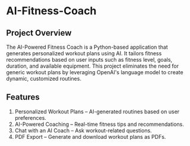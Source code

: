 # AI-Fitness-Coach

## Project Overview

The AI-Powered Fitness Coach is a Python-based application that generates personalized workout plans using AI. It tailors fitness recommendations based on user inputs such as fitness level, goals, duration, and available equipment. This project eliminates the need for generic workout plans by leveraging OpenAI's language model to create dynamic, customized routines.


##  Features

1. Personalized Workout Plans – AI-generated routines based on user preferences.
2. AI-Powered Coaching – Real-time fitness tips and recommendations.
3. Chat with an AI Coach – Ask workout-related questions.
4. PDF Export – Generate and download workout plans as PDFs.
